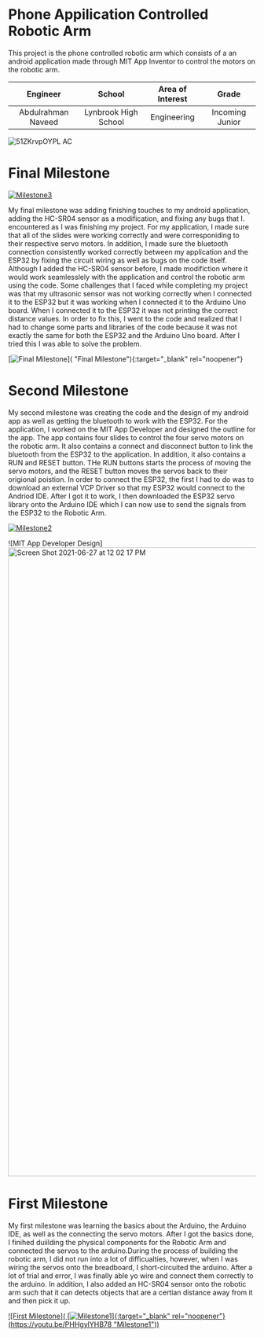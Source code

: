 ﻿# Phone Appilication Controlled Robotic Arm
This project is the phone controlled robotic arm which consists of a an android application made through MIT App Inventor to control the motors on the robotic arm.

| **Engineer** | **School** | **Area of Interest** | **Grade** |
|:--:|:--:|:--:|:--:|
| Abdulrahman Naveed | Lynbrook High School |  Engineering | Incoming Junior |


![51ZKrvpOYPL _AC_](https://user-images.githubusercontent.com/86128712/125549916-4b7ece2d-1b52-4384-a593-e61b0abe1878.jpg)
  
# Final Milestone

[![Milestone3](https://res.cloudinary.com/marcomontalbano/image/upload/v1626241574/video_to_markdown/images/youtube--H8Z_oucKwi8-c05b58ac6eb4c4700831b2b3070cd403.jpg)](https://youtu.be/H8Z_oucKwi8 "Milestone3")

My final milestone was adding finishing touches to my android application, adding the HC-SR04 sensor as a modification, and fixing any bugs that I. encountered as I was finishing my project. For my application, I made sure that all of the slides were working correctly and were corresponiding to their respective servo motors. In addition, I made sure the bluetooth connection consistently worked correctly between my application and the ESP32 by fixing the circuit wiring as well as bugs on the code itself. Although I added the HC-SR04 sensor before, I made modifiction where it would work seamlesslely with the application and control the robotic arm using the code. Some challenges that I faced while completing my project was that my ultrasonic sensor was not working correctly when I connected it to the ESP32 but it was working when I connected it to the Arduino Uno board. When I connected it to the ESP32 it was not printing the correct distance values. In order to fix this, I went to the code and realized that I had to change some parts and libraries of the code because it was not exactly the same for both the ESP32 and the Arduino Uno board. After I tried this I was able to solve the problem.


[![Final Milestone]( )]( "Final Milestone"){:target="_blank" rel="noopener"}

# Second Milestone

My second milestone was creating the code and the design of my android app as well as getting the bluetooth to work with the ESP32. For the application, I worked on the MIT App Developer and designed the outline for the app. The app contains four slides to control the four servo motors on the robotic arm. It also contains a connect and disconnect button to link the bluetooth from the ESP32 to the application. In addition, it also contains a RUN and RESET button. THe RUN buttons starts the process of moving the servo motors, and the RESET button moves the servos back to their origional poistion. In order to connect the ESP32, the first I had to do was to download an external VCP Driver so that my ESP32 would connect to the Andriod IDE. After I got it to work, I then downloaded the ESP32 servo library onto the Arduino IDE which I can now use to send the signals from the ESP32 to the Robotic Arm.

[![Milestone2](https://res.cloudinary.com/marcomontalbano/image/upload/v1626241940/video_to_markdown/images/youtube--dsRG7XeRAvc-c05b58ac6eb4c4700831b2b3070cd403.jpg)](https://youtu.be/dsRG7XeRAvc "Milestone2")

![MIT App Developer Design]<img width="1280" alt="Screen Shot 2021-06-27 at 12 02 17 PM" src="https://user-images.githubusercontent.com/86128712/125555403-42919ea2-8cc8-4965-a0a4-f29955a83c1b.png">


# First Milestone

My first milestone was learning the basics about the Arduino, the Arduino IDE, as well as the connecting the servo motors. After I got the basics done, I finihed duiilding the physical components for the Robotic Arm and connected the servos to the arduino.During the process of building the robotic arm, I did not run into a lot of difficualties, however, when I was wiring the servos onto the breadboard, I short-circuited the arduino. After a lot of trial and error, I was finally able yo wire and connect them correctly to the arduino. In addition, I also added an HC-SR04 sensor onto the robotic arm such that it can detects objects that are a certian distance away from it and then pick it up.   

[![First Milestone]( [![Milestone1](https://res.cloudinary.com/marcomontalbano/image/upload/v1624562944/video_to_markdown/images/youtube--PHHgylYHB78-c05b58ac6eb4c4700831b2b3070cd403.jpg)]{:target="_blank" rel="noopener"}(https://youtu.be/PHHgylYHB78 "Milestone1"))](https://youtu.be/PHHgylYHB78 "First Milestone")

